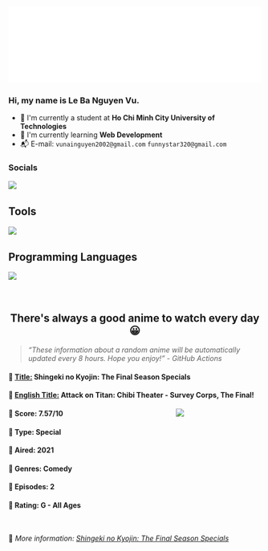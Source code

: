
<img src="svg/nai.svg" />

<br />

<h3>Hi, my name is <strong>Le Ba Nguyen Vu</strong>.</h3>

- 🏫 I'm currently a student at **Ho Chi Minh City University of Technologies**
- 👀 I'm currently learning **Web Development**
- 📬 E-mail: `vunainguyen2002@gmail.com` `funnystar320@gmail.com`


<h3>Socials</h3>
<a target="_blank" href="https://instagram.com/vu.le1352"><img src="https://img.shields.io/badge/Instagram-%23E4405F.svg?style=for-the-badge&logo=Instagram&logoColor=white" /></a>

<p>
  <h2>Tools</h2>
  <a href="https://skillicons.dev">
    <img src="https://skillicons.dev/icons?i=git,dotnet,mongodb,express,react,nodejs,bootstrap,tailwind,laravel,docker&theme=dark" />
  </a>

  <br />

  <h2>Programming Languages</h2>

  <a href="https://skillicons.dev">
    <img src="https://skillicons.dev/icons?i=javascript,typescript,html,css,cs,php&theme=dark" />
  </a>
</p>

<br />

<h2 align="center">There's always a good anime to watch every day 😀</h2>

<blockquote>
<i>
<q>These information about a random anime will be automatically updated every 8 hours. Hope you enjoy!</q> - GitHub Actions
</i>
</blockquote>

<h4>
  <strong>🥭 <u>Title:</u></strong> Shingeki no Kyojin: The Final Season Specials
</h4>

<h4>🌿 <u>English Title:</u> Attack on Titan: Chibi Theater - Survey Corps, The Final!</h4>

<img align="right" width="170" src=https://cdn.myanimelist.net/images/anime/1470/117265.jpg />

<h4>🌱 Score: 7.57/10</h4>

<h4>🌲 Type: Special</h4>

<h4>🌴 Aired: 2021</h4>

<h4>🌵 Genres: Comedy</h4>

<h4>🥑 Episodes: 2</h4>

<h4>🍏 Rating: G - All Ages</h4>

<br />

🍂 *More information: [Shingeki no Kyojin: The Final Season Specials](https://myanimelist.net/anime/49627/Shingeki_no_Kyojin__The_Final_Season_Specials)*
    
